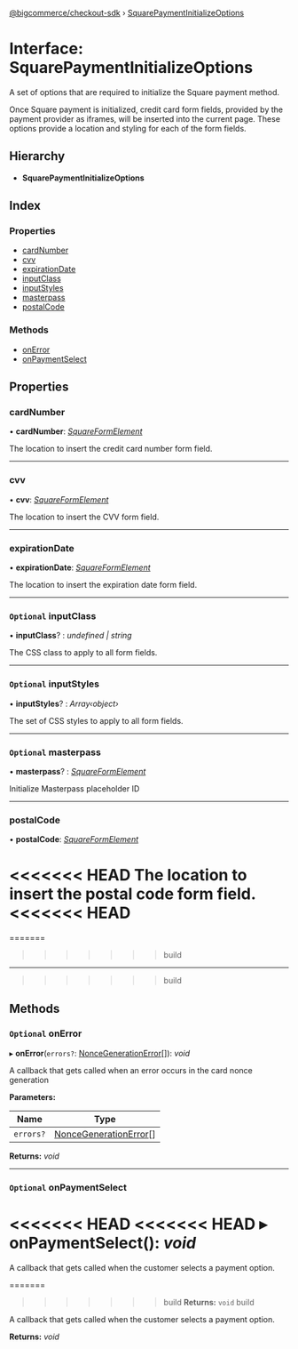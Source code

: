 [@bigcommerce/checkout-sdk](../README.md) › [SquarePaymentInitializeOptions](squarepaymentinitializeoptions.md)

# Interface: SquarePaymentInitializeOptions

A set of options that are required to initialize the Square payment method.

Once Square payment is initialized, credit card form fields, provided by the
payment provider as iframes, will be inserted into the current page. These
options provide a location and styling for each of the form fields.

## Hierarchy

* **SquarePaymentInitializeOptions**

## Index

### Properties

* [cardNumber](squarepaymentinitializeoptions.md#cardnumber)
* [cvv](squarepaymentinitializeoptions.md#cvv)
* [expirationDate](squarepaymentinitializeoptions.md#expirationdate)
* [inputClass](squarepaymentinitializeoptions.md#optional-inputclass)
* [inputStyles](squarepaymentinitializeoptions.md#optional-inputstyles)
* [masterpass](squarepaymentinitializeoptions.md#optional-masterpass)
* [postalCode](squarepaymentinitializeoptions.md#postalcode)

### Methods

* [onError](squarepaymentinitializeoptions.md#optional-onerror)
* [onPaymentSelect](squarepaymentinitializeoptions.md#optional-onpaymentselect)

## Properties

###  cardNumber

• **cardNumber**: *[SquareFormElement](squareformelement.md)*

The location to insert the credit card number form field.

___

###  cvv

• **cvv**: *[SquareFormElement](squareformelement.md)*

The location to insert the CVV form field.

___

###  expirationDate

• **expirationDate**: *[SquareFormElement](squareformelement.md)*

The location to insert the expiration date form field.

___

### `Optional` inputClass

• **inputClass**? : *undefined | string*

The CSS class to apply to all form fields.

___

### `Optional` inputStyles

• **inputStyles**? : *Array‹object›*

The set of CSS styles to apply to all form fields.

___

### `Optional` masterpass

• **masterpass**? : *[SquareFormElement](squareformelement.md)*

Initialize Masterpass placeholder ID

___

###  postalCode

• **postalCode**: *[SquareFormElement](squareformelement.md)*

<<<<<<< HEAD
The location to insert the postal code form field.
<<<<<<< HEAD
=======

=======
>>>>>>> build
___
>>>>>>> build

## Methods

### `Optional` onError

▸ **onError**(`errors?`: [NonceGenerationError](noncegenerationerror.md)[]): *void*

A callback that gets called when an error occurs in the card nonce generation

**Parameters:**

Name | Type |
------ | ------ |
`errors?` | [NonceGenerationError](noncegenerationerror.md)[] |

**Returns:** *void*

___

### `Optional` onPaymentSelect

<<<<<<< HEAD
<<<<<<< HEAD
▸ **onPaymentSelect**(): *void*
=======
A callback that gets called when the customer selects a payment option.

=======
>>>>>>> build
**Returns:** `void`
>>>>>>> build

A callback that gets called when the customer selects a payment option.

**Returns:** *void*
